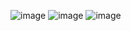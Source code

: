 ![image](https://github.com/creepereye1204/TIL/assets/112455232/c0b41aa9-2a7a-4405-8c86-d6a6b688ddaf)
![image](https://github.com/creepereye1204/TIL/assets/112455232/190eb01b-c9c6-4702-a912-248f80c902ae)
![image](https://github.com/creepereye1204/TIL/assets/112455232/607a4561-f7c0-455b-9160-19fbed2a37e2)
